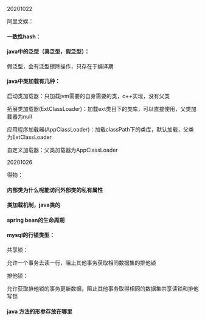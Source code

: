 20201022

阿里文娱：

#### 一致性hash：

#### java中的泛型（真泛型，假泛型）：

假泛型，会有泛型擦除操作，只存在于编译期

#### java中类加载有几种：

启动类加载器：只加载jvm需要的自身需要的类，c++实现，没有父类

拓展类加载器(ExtClassLoader)：加载ext类目下的类库，可以直接使用，父类加载器为null

应用程序加载器(AppClassLoader)：加载classPath下的类库，默认加载，父类为ExtClassLoader

自定义加载器：父类加载器为AppClassLoader

20201026 

得物：

#### 内部类为什么呢能访问外部类的私有属性

#### 类加载机制，java类的

#### spring bean的生命周期

#### mysql的行锁类型：

共享锁：

允许一个事务去读一行，阻止其他事务获取相同数据集的排他锁

排他锁：

允许获取排他锁的事务更新数据，阻止其他事务取得相同的数据集共享读锁和排他写锁

#### java 方法的形参存放在哪里





